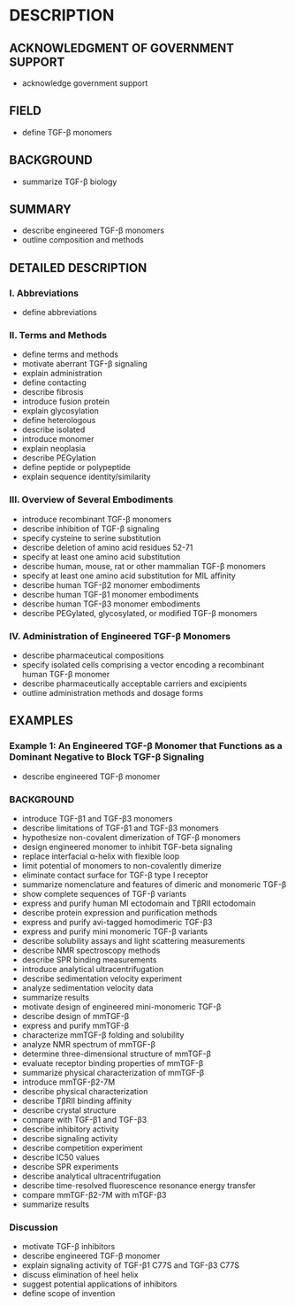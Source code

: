 # DESCRIPTION

## ACKNOWLEDGMENT OF GOVERNMENT SUPPORT

- acknowledge government support

## FIELD

- define TGF-β monomers

## BACKGROUND

- summarize TGF-β biology

## SUMMARY

- describe engineered TGF-β monomers
- outline composition and methods

## DETAILED DESCRIPTION

### I. Abbreviations

- define abbreviations

### II. Terms and Methods

- define terms and methods
- motivate aberrant TGF-β signaling
- explain administration
- define contacting
- describe fibrosis
- introduce fusion protein
- explain glycosylation
- define heterologous
- describe isolated
- introduce monomer
- explain neoplasia
- describe PEGylation
- define peptide or polypeptide
- explain sequence identity/similarity

### III. Overview of Several Embodiments

- introduce recombinant TGF-β monomers
- describe inhibition of TGF-β signaling
- specify cysteine to serine substitution
- describe deletion of amino acid residues 52-71
- specify at least one amino acid substitution
- describe human, mouse, rat or other mammalian TGF-β monomers
- specify at least one amino acid substitution for MIL affinity
- describe human TGF-β2 monomer embodiments
- describe human TGF-β1 monomer embodiments
- describe human TGF-β3 monomer embodiments
- describe PEGylated, glycosylated, or modified TGF-β monomers

### IV. Administration of Engineered TGF-β Monomers

- describe pharmaceutical compositions
- specify isolated cells comprising a vector encoding a recombinant human TGF-β monomer
- describe pharmaceutically acceptable carriers and excipients
- outline administration methods and dosage forms

## EXAMPLES

### Example 1: An Engineered TGF-β Monomer that Functions as a Dominant Negative to Block TGF-β Signaling

- describe engineered TGF-β monomer

### BACKGROUND

- introduce TGF-β1 and TGF-β3 monomers
- describe limitations of TGF-β1 and TGF-β3 monomers
- hypothesize non-covalent dimerization of TGF-β monomers
- design engineered monomer to inhibit TGF-beta signaling
- replace interfacial α-helix with flexible loop
- limit potential of monomers to non-covalently dimerize
- eliminate contact surface for TGF-β type I receptor
- summarize nomenclature and features of dimeric and monomeric TGF-β
- show complete sequences of TGF-β variants
- express and purify human MI ectodomain and TβRII ectodomain
- describe protein expression and purification methods
- express and purify avi-tagged homodimeric TGF-β3
- express and purify mini monomeric TGF-β variants
- describe solubility assays and light scattering measurements
- describe NMR spectroscopy methods
- describe SPR binding measurements
- introduce analytical ultracentrifugation
- describe sedimentation velocity experiment
- analyze sedimentation velocity data
- summarize results
- motivate design of engineered mini-monomeric TGF-β
- describe design of mmTGF-β
- express and purify mmTGF-β
- characterize mmTGF-β folding and solubility
- analyze NMR spectrum of mmTGF-β
- determine three-dimensional structure of mmTGF-β
- evaluate receptor binding properties of mmTGF-β
- summarize physical characterization of mmTGF-β
- introduce mmTGF-β2-7M
- describe physical characterization
- describe TβRII binding affinity
- describe crystal structure
- compare with TGF-β1 and TGF-β3
- describe inhibitory activity
- describe signaling activity
- describe competition experiment
- describe IC50 values
- describe SPR experiments
- describe analytical ultracentrifugation
- describe time-resolved fluorescence resonance energy transfer
- compare mmTGF-β2-7M with mTGF-β3
- summarize results

### Discussion

- motivate TGF-β inhibitors
- describe engineered TGF-β monomer
- explain signaling activity of TGF-β1 C77S and TGF-β3 C77S
- discuss elimination of heel helix
- suggest potential applications of inhibitors
- define scope of invention


